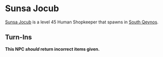 # Sunsa Jocub



[Sunsa Jocub](/npc/1074) is a level 45 Human Shopkeeper that spawns in [South Qeynos](/zone/1).



## Turn-Ins



**This NPC *should* return incorrect items given.**

